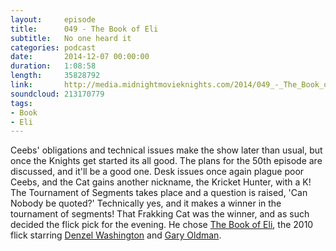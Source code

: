 ```yaml
---
layout:     episode
title:      049 - The Book of Eli
subtitle:   No one heard it
categories: podcast
date:       2014-12-07 00:00:00
duration:   1:08:58
length:     35828792
link:       http://media.midnightmovieknights.com/2014/049_-_The_Book_of_Eli.m4a
soundcloud: 213170779
tags:
- Book
- Eli
---
```

Ceebs' obligations and technical issues make the show later than usual, but once the Knights get started its all good. The plans for the 50th episode are discussed, and it'll be a good one. Desk issues once again plague poor Ceebs, and the Cat gains another nickname, the Kricket Hunter, with a K! The Tournament of Segments takes place and a question is raised, 'Can Nobody be quoted?' Technically yes, and it makes a winner in the tournament of segments! That Frakking Cat was the winner, and as such decided the flick pick for the evening. He chose [The Book of Eli](http://www.imdb.com/title/tt1037705/), the 2010 flick starring [Denzel Washington](http://www.imdb.com/name/nm0000243/) and [Gary Oldman](http://www.imdb.com/name/nm0000198/).
